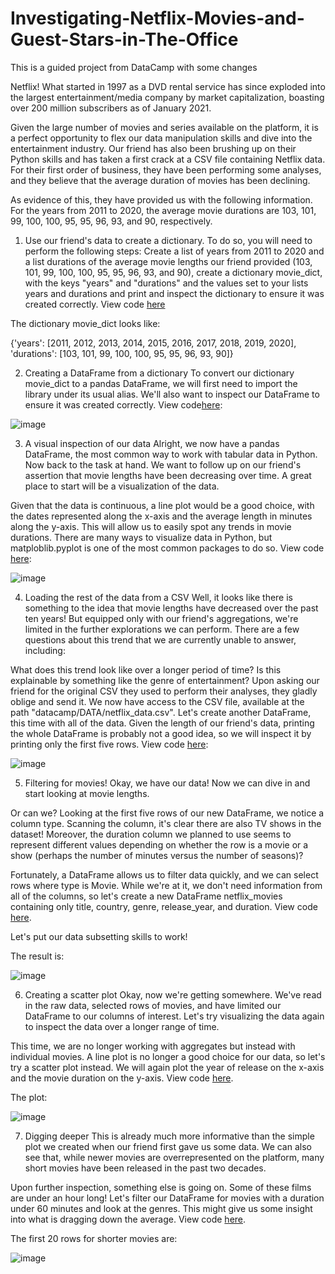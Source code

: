 # Investigating-Netflix-Movies-and-Guest-Stars-in-The-Office
This is a guided project from DataCamp with some changes

Netflix! What started in 1997 as a DVD rental service has since exploded into the largest entertainment/media company by market capitalization, boasting over 200 million subscribers as of January 2021.

Given the large number of movies and series available on the platform, it is a perfect opportunity to flex our data manipulation skills and dive into the entertainment industry. Our friend has also been brushing up on their Python skills and has taken a first crack at a CSV file containing Netflix data. For their first order of business, they have been performing some analyses, and they believe that the average duration of movies has been declining.

As evidence of this, they have provided us with the following information. For the years from 2011 to 2020, the average movie durations are 103, 101, 99, 100, 100, 95, 95, 96, 93, and 90, respectively.

1. Use our friend's data to create a dictionary. To do so, you will need to perform the following steps: Create a list of years from 2011 to 2020 and a list durations of the average movie lengths our friend provided (103, 101, 99, 100, 100, 95, 95, 96, 93, and 90), create a dictionary movie_dict, with the keys "years" and "durations" and the values set to your lists years and durations and print and inspect the dictionary to ensure it was created correctly. View code [here](coding/create_dict)

The dictionary movie_dict looks like:

{'years': [2011, 2012, 2013, 2014, 2015, 2016, 2017, 2018, 2019, 2020],
 'durations': [103, 101, 99, 100, 100, 95, 95, 96, 93, 90]}

2. Creating a DataFrame from a dictionary
To convert our dictionary movie_dict to a pandas DataFrame, we will first need to import the library under its usual alias. We'll also want to inspect our DataFrame to ensure it was created correctly. View code[here](coding/create_df):

![image](https://user-images.githubusercontent.com/53232113/170366165-66bbebff-fe09-48e7-8605-4108233a7b8a.png)

3. A visual inspection of our data
Alright, we now have a pandas DataFrame, the most common way to work with tabular data in Python. Now back to the task at hand. We want to follow up on our friend's assertion that movie lengths have been decreasing over time. A great place to start will be a visualization of the data.

Given that the data is continuous, a line plot would be a good choice, with the dates represented along the x-axis and the average length in minutes along the y-axis. This will allow us to easily spot any trends in movie durations. There are many ways to visualize data in Python, but matploblib.pyplot is one of the most common packages to do so. View code [here](coding/visual_inspection):

![image](https://user-images.githubusercontent.com/53232113/170365285-2e04f716-1148-410a-9de8-b970fce13c88.png)

4. Loading the rest of the data from a CSV
Well, it looks like there is something to the idea that movie lengths have decreased over the past ten years! But equipped only with our friend's aggregations, we're limited in the further explorations we can perform. There are a few questions about this trend that we are currently unable to answer, including:

What does this trend look like over a longer period of time?
Is this explainable by something like the genre of entertainment?
Upon asking our friend for the original CSV they used to perform their analyses, they gladly oblige and send it. We now have access to the CSV file, available at the path "datacamp/DATA/netflix_data.csv". Let's create another DataFrame, this time with all of the data. Given the length of our friend's data, printing the whole DataFrame is probably not a good idea, so we will inspect it by printing only the first five rows. View code [here](coding/load_csv):

 
![image](https://user-images.githubusercontent.com/53232113/170372373-43702ba6-a33c-48f2-a1cb-b0139e94578e.png)

5. Filtering for movies!
Okay, we have our data! Now we can dive in and start looking at movie lengths.

Or can we? Looking at the first five rows of our new DataFrame, we notice a column type. Scanning the column, it's clear there are also TV shows in the dataset! Moreover, the duration column we planned to use seems to represent different values depending on whether the row is a movie or a show (perhaps the number of minutes versus the number of seasons)?

Fortunately, a DataFrame allows us to filter data quickly, and we can select rows where type is Movie. While we're at it, we don't need information from all of the columns, so let's create a new DataFrame netflix_movies containing only title, country, genre, release_year, and duration. View code [here](coding/filter).

Let's put our data subsetting skills to work!

The result is:

![image](https://user-images.githubusercontent.com/53232113/170392974-4ac7cf7b-2c3f-4fa5-95e1-5f574778cbf9.png)

6. Creating a scatter plot
Okay, now we're getting somewhere. We've read in the raw data, selected rows of movies, and have limited our DataFrame to our columns of interest. Let's try visualizing the data again to inspect the data over a longer range of time.

This time, we are no longer working with aggregates but instead with individual movies. A line plot is no longer a good choice for our data, so let's try a scatter plot instead. We will again plot the year of release on the x-axis and the movie duration on the y-axis. View code [here](coding/scatter).

The plot:

![image](https://user-images.githubusercontent.com/53232113/170395324-42d17c86-979e-437e-bb9d-3979f10d08cf.png)

7. Digging deeper
This is already much more informative than the simple plot we created when our friend first gave us some data. We can also see that, while newer movies are overrepresented on the platform, many short movies have been released in the past two decades.

Upon further inspection, something else is going on. Some of these films are under an hour long! Let's filter our DataFrame for movies with a duration under 60 minutes and look at the genres. This might give us some insight into what is dragging down the average. View code [here](coding/less60).

The first 20 rows for shorter movies are:

![image](https://user-images.githubusercontent.com/53232113/170407252-159f6543-cf22-471a-8927-64a2008de4bb.png)

